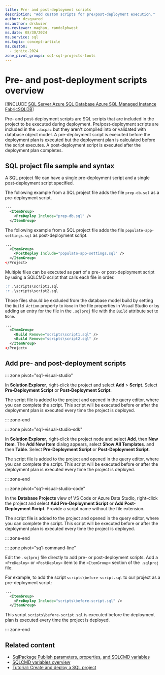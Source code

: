 ```yaml
---
title: Pre- and post-deployment scripts
description: "Add custom scripts for pre/post-deployment execution."
author: dzsquared
ms.author: drskwier
ms.reviewer: maghan, randolphwest
ms.date: 08/30/2024
ms.service: sql
ms.topic: concept-article
ms.custom:
  - ignite-2024
zone_pivot_groups: sq1-sql-projects-tools
---
```


# Pre- and post-deployment scripts overview

[!INCLUDE [SQL Server Azure SQL Database Azure SQL Managed Instance FabricSQLDB](../../../includes/applies-to-version/sql-asdb-asdbmi-fabricsqldb.md)]

Pre- and post-deployment scripts are SQL scripts that are included in the project to be executed during deployment. Pre/post-deployment scripts are included in the `.dacpac` but they aren't compiled into or validated with database object model. A pre-deployment script is executed before the deployment plan is executed but the deployment plan is calculated before the script executes. A post-deployment script is executed after the deployment plan completes.

## SQL project file sample and syntax

A SQL project file can have a single pre-deployment script and a single post-deployment script specified.

The following example from a SQL project file adds the file `prep-db.sql` as a pre-deployment script.

```xml
...
  <ItemGroup>
    <PreDeploy Include="prep-db.sql" />
  </ItemGroup>
```

The following example from a SQL project file adds the file `populate-app-settings.sql` as post-deployment script.

```xml
...
  <ItemGroup>
    <PostDeploy Include="populate-app-settings.sql" />
  </ItemGroup>
</Project>
```

Multiple files can be executed as part of a pre- or post-deployment script by using a SQLCMD script that calls each file in order.

```sql
:r .\scripts\script1.sql
:r .\scripts\script2.sql
```

Those files should be excluded from the database model build by setting the `Build Action` property to `None` in the file properties in Visual Studio or by adding an entry for the file in the `.sqlproj` file with the `Build` attribute set to `None`.

```xml
...
  <ItemGroup>
    <Build Remove="scripts\script1.sql" />
    <Build Remove="scripts\script2.sql" />
  </ItemGroup>
</Project>
```

## Add pre- and post-deployment scripts

::: zone pivot="sq1-visual-studio"

In **Solution Explorer**, right-click the project and select **Add** > **Script**. Select **Pre-Deployment Script** or **Post-Deployment Script**.

The script file is added to the project and opened in the query editor, where you can complete the script. This script will be executed before or after the deployment plan is executed every time the project is deployed.

::: zone-end

::: zone pivot="sq1-visual-studio-sdk"

In **Solution Explorer**, right-click the project node and select **Add**, then **New Item**. The **Add New Item** dialog appears, select **Show All Templates**. and then **Table**. Select **Pre-Deployment Script** or **Post-Deployment Script**.

The script file is added to the project and opened in the query editor, where you can complete the script. This script will be executed before or after the deployment plan is executed every time the project is deployed.

::: zone-end

::: zone pivot="sq1-visual-studio-code"

In the **Database Projects** view of VS Code or Azure Data Studio, right-click the project and select **Add Pre-Deployment Script** or **Add Post-Deployment Script**. Provide a script name without the file extension.

The script file is added to the project and opened in the query editor, where you can complete the script. This script will be executed before or after the deployment plan is executed every time the project is deployed.

::: zone-end

::: zone pivot="sq1-command-line"

Edit the `.sqlproj` file directly to add pre- or post-deployment scripts. Add a `<PreDeploy>` or `<PostDeploy>` item to the `<ItemGroup>` section of the `.sqlproj` file.

For example, to add the script `scripts\before-script.sql` to our project as a pre-deployment script:

```xml
...
  <ItemGroup>
    <PreDeploy Include="scripts\before-script.sql" />
  </ItemGroup>
```

This script `scripts\before-script.sql` is executed before the deployment plan is executed every time the project is deployed.

::: zone-end

## Related content

- [SqlPackage Publish parameters, properties, and SQLCMD variables](../../sqlpackage/sqlpackage-publish.md)
- [SQLCMD variables overview](sqlcmd-variables.md)
- [Tutorial: Create and deploy a SQL project](../tutorials/create-deploy-sql-project.md)
